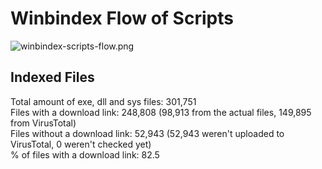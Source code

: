 # Winbindex Flow of Scripts

![winbindex-scripts-flow.png](winbindex-scripts-flow.png)

## Indexed Files

<!--FileStats-->
Total amount of exe, dll and sys files: 301,751  
Files with a download link: 248,808 (98,913 from the actual files, 149,895 from VirusTotal)  
Files without a download link: 52,943 (52,943 weren't uploaded to VirusTotal, 0 weren't checked yet)  
% of files with a download link: 82.5  
<!--/FileStats-->
